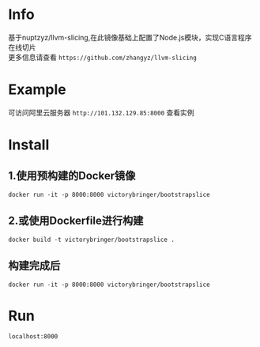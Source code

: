 ﻿# Info
 基于nuptzyz/llvm-slicing,在此镜像基础上配置了Node.js模块，实现C语言程序在线切片<br>
 更多信息请查看 `https://github.com/zhangyz/llvm-slicing`<br>
# Example
 可访问阿里云服务器 `http://101.132.129.85:8000` 查看实例
# Install 
## 1.使用预构建的Docker镜像<br>
 `docker run -it -p 8000:8000 victorybringer/bootstrapslice`<br>
## 2.或使用Dockerfile进行构建<br>
 `docker build -t victorybringer/bootstrapslice .`<br>
 ## 构建完成后<br>
 `docker run -it -p 8000:8000 victorybringer/bootstrapslice`<br>
# Run
 `localhost:8000`<br>


